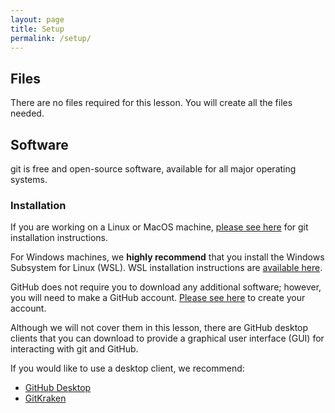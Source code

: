 ```yaml
---
layout: page
title: Setup
permalink: /setup/
---
```

## Files

There are no files required for this lesson. You will create all the files needed.

## Software

git is free and open-source software, available for all major operating systems.

### Installation

If you are working on a Linux or MacOS machine,
[please see here](https://git-scm.com/book/en/v2/Getting-Started-Installing-Git) for git installation instructions.

For Windows machines, we **highly recommend** that you install the Windows Subsystem for Linux (WSL).
WSL installation instructions are [available here](https://neurodatasci-course-2020.netlify.app/setup/).

GitHub does not require you to download any additional software;
however, you will need to make a GitHub account.
[Please see here](https://github.com/join) to create your account.

Although we will not cover them in this lesson, there are
GitHub desktop clients that you can download to provide a
graphical user interface (GUI) for interacting with git and GitHub.

If you would like to use a desktop client, we recommend:

- [GitHub Desktop](https://desktop.github.com/)
- [GitKraken](https://www.gitkraken.com/)

